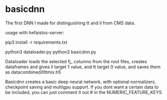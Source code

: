 # basicdnn
The first DNN I made for distinguishing tt and ll from CMS data.

usage with hefaistos-server:

pip3 install -r requirements.txt

python3 dataloader.py
python3 basicdnn.py


Dataloader loads the selected fj_ columns from the root files, creates dataframes and gives ll target 1 value, and tt target 0 value, and saves them as datacombined/llttmix.h5

Basicdnn creates a basic deep neural network, with optional normalizers, checkpoint saving and multigpu support.
If you dont want a certain data to be included, you can just comment it out # in the NUMERIC_FEATURE_KEYS
